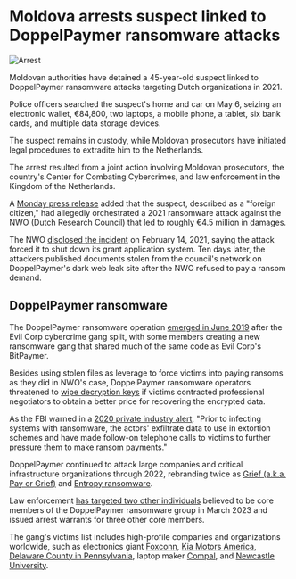 # Moldova arrests suspect linked to DoppelPaymer ransomware attacks

![Arrest](https://www.bleepstatic.com/content/hl-images/2022/10/28/law-enforcement-arrest-bright.jpg)

Moldovan authorities have detained a 45-year-old suspect linked to DoppelPaymer ransomware attacks targeting Dutch organizations in 2021.

Police officers searched the suspect's home and car on May 6, seizing an electronic wallet, €84,800, two laptops, a mobile phone, a tablet, six bank cards, and multiple data storage devices.

The suspect remains in custody, while Moldovan prosecutors have initiated legal procedures to extradite him to the Netherlands.

The arrest resulted from a joint action involving Moldovan prosecutors, the country's Center for Combating Cybercrimes, and law enforcement in the Kingdom of the Netherlands.

A [Monday press release](https://politia.md/ro/content/cetatean-strain-aflat-cautare-internationala-pentru-comiterea-infractiunilor-cibernetice) added that the suspect, described as a "foreign citizen," had allegedly orchestrated a 2021 ransomware attack against the NWO (Dutch Research Council) that led to roughly €4.5 million in damages.

The NWO [disclosed the incident](http://web.archive.org/web/20210226060854/https://www.nwo.nl/nieuws/nwo-netwerk-gehackt) on February 14, 2021, saying the attack forced it to shut down its grant application system. Ten days later, the attackers published documents stolen from the council's network on DoppelPaymer's dark web leak site after the NWO refused to pay a ransom demand.

## DoppelPaymer ransomware

The DoppelPaymer ransomware operation [emerged in June 2019](https://www.bleepingcomputer.com/news/security/new-doppelpaymer-ransomware-emerges-from-bitpaymers-code/) after the Evil Corp cybercrime gang split, with some members creating a new ransomware gang that shared much of the same code as Evil Corp's BitPaymer.

Besides using stolen files as leverage to force victims into paying ransoms as they did in NWO's case, DoppelPaymer ransomware operators threatened to [wipe decryption keys](https://www.bleepingcomputer.com/news/security/ransomware-gang-threatens-to-wipe-decryption-key-if-negotiator-hired/) if victims contracted professional negotiators to obtain a better price for recovering the encrypted data.

As the FBI warned in a [2020 private industry alert](https://www.ic3.gov/CSA/2020/201215-1.pdf), "Prior to infecting systems with ransomware, the actors' exfiltrate data to use in extortion schemes and have made follow-on telephone calls to victims to further pressure them to make ransom payments."

DoppelPaymer continued to attack large companies and critical infrastructure organizations through 2022, rebranding twice as [Grief (a.k.a. Pay or Grief)](https://www.bleepingcomputer.com/news/security/doppelpaymer-ransomware-gang-rebrands-as-the-grief-group/) and [Entropy ransomware](https://www.bleepingcomputer.com/news/security/entropy-ransomware-linked-to-evil-corps-dridex-malware/).

Law enforcement [has targeted two other individuals](https://www.bleepingcomputer.com/news/security/core-doppelpaymer-ransomware-gang-members-targeted-in-europol-operation/) believed to be core members of the DoppelPaymer ransomware group in March 2023 and issued arrest warrants for three other core members.

The gang's victims list includes high-profile companies and organizations worldwide, such as electronics giant [Foxconn](https://www.bleepingcomputer.com/news/security/foxconn-electronics-giant-hit-by-ransomware-34-million-ransom/), [Kia Motors America](https://www.bleepingcomputer.com/news/security/kia-motors-america-suffers-ransomware-attack-20-million-ransom/), [Delaware County in Pennsylvania](https://www.bleepingcomputer.com/news/security/pennsylvania-county-pays-500k-ransom-to-doppelpaymer-ransomware/), laptop maker [Compal](https://www.bleepingcomputer.com/news/security/laptop-maker-compal-hit-by-ransomware-17-million-demanded/), and [Newcastle University](https://www.bleepingcomputer.com/news/security/doppelpaymer-ransomware-hits-newcastle-university-leaks-data/).